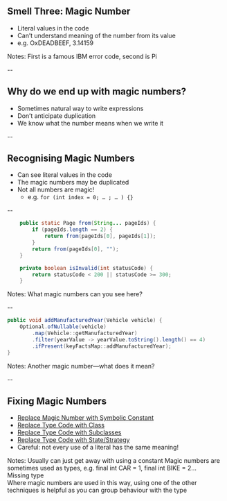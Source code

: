 ## Smell Three: Magic Number

+ Literal values in the code
+ Can’t understand meaning of the number from its value
+ e.g. OxDEADBEEF, 3.14159

Notes: First is a famous IBM error code, second is Pi  

--

## Why do we end up with magic numbers?

+ Sometimes natural way to write expressions
+ Don’t anticipate duplication
+ We know what the number means when we write it

--

## Recognising Magic Numbers

+ Can see literal values in the code
+ The magic numbers may be duplicated
+ Not all numbers are magic!
    + e.g. `for (int index = 0; … ; … ) {}`

--

```java
    public static Page from(String... pageIds) {
        if (pageIds.length == 2) {
            return from(pageIds[0], pageIds[1]);
        }
        return from(pageIds[0], "");
    }

    private boolean isInvalid(int statusCode) {
        return statusCode < 200 || statusCode >= 300;
    }
```

Notes: What magic numbers can you see here?

--

```java
public void addManufacturedYear(Vehicle vehicle) {
    Optional.ofNullable(vehicle)
        .map(Vehicle::getManufacturedYear)
        .filter(yearValue -> yearValue.toString().length() == 4)
        .ifPresent(keyFactsMap::addManufacturedYear);
}
```

Notes: Another magic number—what does it mean?

--

## Fixing Magic Numbers

+ [Replace Magic Number with Symbolic Constant](https://refactoring.guru/replace-magic-number-with-symbolic-constant)
+ [Replace Type Code with Class](https://refactoring.guru/replace-type-code-with-class)
+ [Replace Type Code with Subclasses](https://refactoring.guru/replace-type-code-with-subclasses)
+ [Replace Type Code with State/Strategy](https://refactoring.guru/replace-type-code-with-state-strategy)
+ Careful: not every use of a literal has the same meaning!

Notes: Usually can just get away with using a constant
    Magic numbers are sometimes used as types, e.g. final int CAR = 1, final int BIKE = 2…  
    Missing type  
    Where magic numbers are used in this way, using one of the other techniques is helpful as you can group behaviour with the type  